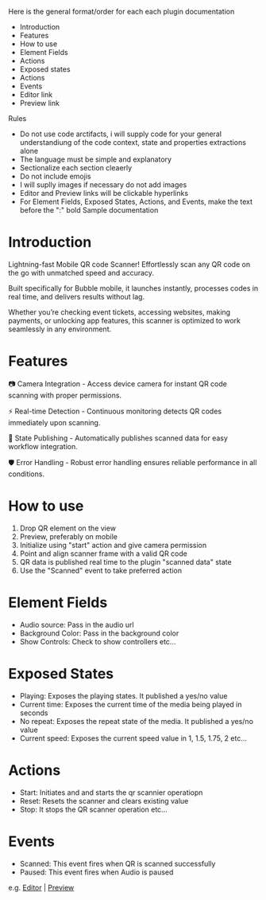 Here is the general format/order for each each plugin documentation

- Introduction
- Features
- How to use
- Element Fields
- Actions
- Exposed states
- Actions
- Events
- Editor link
- Preview link

Rules
- Do not use code arctifacts, i will supply code for your general understandiung of the code context, state and properties extractions alone
- The language must be simple and explanatory
- Sectionalize each section cleaerly
- Do not include emojis
- I will suplly images if necessary do not add images
- Editor and Preview links will be clickable hyperlinks
- For Element Fields, Exposed States, Actions, and Events, make the text before the ":" bold
Sample documentation

# Introduction
Lightning-fast Mobile QR code Scanner! 
Effortlessly scan any QR code on the go with unmatched speed and accuracy.

Built specifically for Bubble mobile, it launches instantly, processes codes in real time, and delivers results without lag.

Whether you’re checking event tickets, accessing websites, making payments, or unlocking app features, this scanner is optimized to work seamlessly in any environment.

# Features
📷 Camera Integration - Access device camera for instant QR code scanning with proper permissions.

⚡ Real-time Detection - Continuous monitoring detects QR codes immediately upon scanning.

🔄 State Publishing - Automatically publishes scanned data for easy workflow integration.

🛡️ Error Handling - Robust error handling ensures reliable performance in all conditions.

# How to use
1. Drop QR element on the view
2. Preview, preferably on mobile
3. Initialize using "start" action and give camera permission
4. Point and align scanner frame with a valid QR code
5. QR data is published real time to the plugin "scanned data" state
6. Use the "Scanned" event to take preferred action  

# Element Fields
- Audio source: Pass in the audio url
- Background Color: Pass in the background color
- Show Controls: Check to show controllers
etc...

# Exposed States 
- Playing: Exposes the playing states. It published a yes/no value
- Current time: Exposes the current time of the media being played in seconds
- No repeat: Exposes the repeat  state of the media. It published a yes/no value
- Current speed: Exposes the current speed value in 1, 1.5, 1.75, 2
etc...

# Actions
- Start: Initiates and and starts the qr scannier operatiopn
- Reset: Resets the scanner and clears existing value
-  Stop: It stops the QR scanner operation
etc...

# Events
- Scanned: This event fires when QR is scanned successfully
- Paused: This event fires when Audio is paused

e.g. [Editor](https://editor-link.com)  |  [Preview](https://preview-link.com)